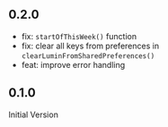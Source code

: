 ## 0.2.0

- fix: `startOfThisWeek()` function
- fix: clear all keys from preferences in `clearLuminFromSharedPreferences()`
- feat: improve error handling

## 0.1.0

Initial Version
